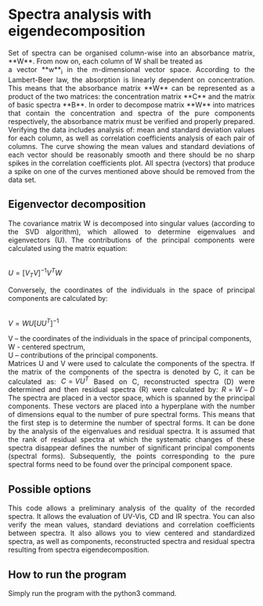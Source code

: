 # Spectra analysis with eigendecomposition

<div style='text-align: justify;'>Set of spectra can be organised column-wise into an absorbance matrix, **W**. From now on, each column of W shall be treated as </br>a vector **w**<sub>i</sub> in the m-dimensional vector space. According to the Lambert-Beer law, the absorption is linearly dependent on concentration. This means that the absorbance matrix **W** can be represented as a product of the two matrices: the concentration matrix **C** and the matrix of basic spectra **B**. In order to decompose matrix **W** into matrices that contain the concentration and spectra of the pure components respectively, the absorbance matrix must be verified and properly prepared. Verifying the data includes analysis of: mean and standard deviation values for each column, as well as correlation coefficients analysis of each  pair of columns. The curve showing the mean values and standard deviations of each vector should be reasonably smooth and there should be no sharp spikes in the correlation coefficients plot. All spectra (vectors) that produce a spike on one of the curves mentioned above should be removed from the data set.

## Eigenvector decomposition
The covariance matrix W is decomposed into singular values (according to the SVD algorithm), which allowed to determine eigenvalues and eigenvectors (U). The contributions of the principal components were calculated using the matrix 
equation:

 </br>$U = [V_{T}V]^{-1}V^{T}W$ </br>
 
 Conversely, the coordinates of the individuals in the space of principal components are 
calculated by:

 </br>$V = WU[UU^{T}]^{-1}$

V – the coordinates of the individuals in the space of principal components,  
W - centered spectrum,  
U – contributions of the principal components.
</br>Matrices U and V were used to calculate the components of the spectra. If the matrix 
of the components of the spectra is denoted by C, it can be calculated as: $C = VU^{T}$ Based on C, reconstructed spectra (D) were determined and then residual spectra (R) 
were calculated by: $R = W - D$ The spectra are placed in a vector space, which is spanned by the principal 
components. These vectors are placed into a hyperplane with the number
of dimensions equal to the number of pure spectral forms. This means that the first 
step is to determine the number of spectral forms. It can be done by the analysis of the 
eigenvalues and residual spectra. It is assumed that the rank of residual spectra
at which the systematic changes of these spectra disappear defines the number
of significant principal components (spectral forms). Subsequently, the points 
corresponding to the pure spectral forms need to be found over the principal 
component space.
## Possible options
This code allows a preliminary analysis of the quality of the recorded spectra. It allows the evaluation of UV-Vis, CD and IR spectra. You can also verify the mean values, standard deviations and correlation coefficients between spectra. It also allows you to view centered and standardized spectra, as well as components, reconstructed spectra and residual spectra resulting from spectra eigendecomposition.</div>
## How to run the program
Simply run the program with the python3 command.